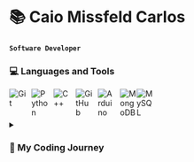 # 	📚 Caio Missfeld Carlos
**`Software Developer`**



###  💻 Languages and Tools


<img align="left" alt="Git" width="30px" style="padding-right:10px;" src="https://cdn.jsdelivr.net/gh/devicons/devicon/icons/git/git-original.svg" />
<img align="left" alt="Python" width="30px" style="padding-right:10px;" src="https://cdn.jsdelivr.net/gh/devicons/devicon/icons/python/python-plain.svg" />
<img align="left" alt="C++" width="30px" style="padding-right:10px;" src="https://cdn.jsdelivr.net/gh/devicons/devicon/icons/cplusplus/cplusplus-line.svg" />
<img align="left" alt="GitHub" width="30px" style="padding-right:10px;" src="https://cdn.jsdelivr.net/gh/devicons/devicon/icons/github/github-original.svg" />
<img align="left" alt="Arduino" width="30px" style="padding-right:10px;" src="https://cdn.jsdelivr.net/gh/devicons/devicon/icons/arduino/arduino-original.svg" />
<img align="left" alt="MongoDB" width="30px" src="https://cdn.jsdelivr.net/gh/devicons/devicon/icons/mongodb/mongodb-original-wordmark.svg" />
<img align="left" alt="MySQL" width="30px" src="https://cdn.jsdelivr.net/gh/devicons/devicon/icons/mysql/mysql-original-wordmark.svg" />
<br />

#
<details>
 <summary><h3>📂 My Coding Journey</h3></summary>
  My dad always tried to convince me to start coding since I was very young, but it wasn't until I was 16 that I had my first "Introduction to c/c++", and just fell in love with the idea of one day becoming a developer. After that, I started doing some online classes to keep learning a little everyday so one day I could achieve my goals, after 2 years studying I got my first Software Devoloper job and there I was taught to work with databases using SQL and Delphi, and now Im in college studying new programming languages everyday!
 
 
 ## Contribution Snake 
 ![snake gif](https://github.com/Caiobinha1/Caiobinha1/blob/output/github-contribution-grid-snake.gif)
<!--
**Caiobinha1/Caiobinha1** is a ✨ _special_ ✨ repository because its `README.md` (this file) appears on your GitHub profile.

Here are some ideas to get you started:

- 🔭 I’m currently working on ...
- 🌱 I’m currently learning ...
- 👯 I’m looking to collaborate on ...
- 🤔 I’m looking for help with ...
- 💬 Ask me about ...
- 📫 How to reach me: ...
- 😄 Pronouns: ...
- ⚡ Fun fact: ...
-->
